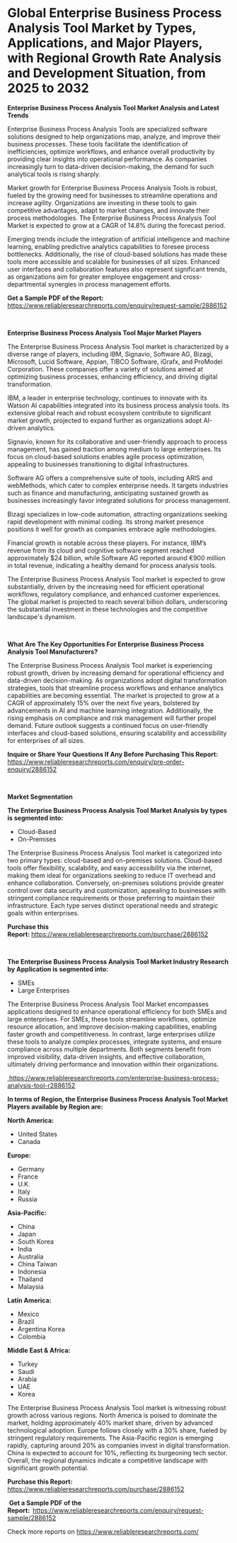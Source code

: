 <p><h1>Global Enterprise Business Process Analysis Tool Market by Types, Applications, and Major Players, with Regional Growth Rate Analysis and Development Situation, from 2025 to 2032</h1></p><p><strong>Enterprise Business Process Analysis Tool Market Analysis and Latest Trends</strong></p>
<p><p>Enterprise Business Process Analysis Tools are specialized software solutions designed to help organizations map, analyze, and improve their business processes. These tools facilitate the identification of inefficiencies, optimize workflows, and enhance overall productivity by providing clear insights into operational performance. As companies increasingly turn to data-driven decision-making, the demand for such analytical tools is rising sharply.</p><p>Market growth for Enterprise Business Process Analysis Tools is robust, fueled by the growing need for businesses to streamline operations and increase agility. Organizations are investing in these tools to gain competitive advantages, adapt to market changes, and innovate their process methodologies. The Enterprise Business Process Analysis Tool Market is expected to grow at a CAGR of 14.8% during the forecast period. </p><p>Emerging trends include the integration of artificial intelligence and machine learning, enabling predictive analytics capabilities to foresee process bottlenecks. Additionally, the rise of cloud-based solutions has made these tools more accessible and scalable for businesses of all sizes. Enhanced user interfaces and collaboration features also represent significant trends, as organizations aim for greater employee engagement and cross-departmental synergies in process management efforts.</p></p>
<p><strong>Get a Sample PDF of the Report:&nbsp;</strong> <a href="https://www.reliableresearchreports.com/enquiry/request-sample/2886152?utm_campaign=1558&utm_medium=2&utm_source=Github&utm_content=ia&utm_term=13032025&utm_id=enterprise-business-process-analysis-tool">https://www.reliableresearchreports.com/enquiry/request-sample/2886152</a></p>
<p>&nbsp;</p>
<p><strong>Enterprise Business Process Analysis Tool Major Market Players</strong></p>
<p><p>The Enterprise Business Process Analysis Tool market is characterized by a diverse range of players, including IBM, Signavio, Software AG, Bizagi, Microsoft, Lucid Software, Appian, TIBCO Software, iGrafx, and ProModel Corporation. These companies offer a variety of solutions aimed at optimizing business processes, enhancing efficiency, and driving digital transformation.</p><p>IBM, a leader in enterprise technology, continues to innovate with its Watson AI capabilities integrated into its business process analysis tools. Its extensive global reach and robust ecosystem contribute to significant market growth, projected to expand further as organizations adopt AI-driven analytics.</p><p>Signavio, known for its collaborative and user-friendly approach to process management, has gained traction among medium to large enterprises. Its focus on cloud-based solutions enables agile process optimization, appealing to businesses transitioning to digital infrastructures.</p><p>Software AG offers a comprehensive suite of tools, including ARIS and webMethods, which cater to complex enterprise needs. It targets industries such as finance and manufacturing, anticipating sustained growth as businesses increasingly favor integrated solutions for process management.</p><p>Bizagi specializes in low-code automation, attracting organizations seeking rapid development with minimal coding. Its strong market presence positions it well for growth as companies embrace agile methodologies.</p><p>Financial growth is notable across these players. For instance, IBM’s revenue from its cloud and cognitive software segment reached approximately $24 billion, while Software AG reported around €900 million in total revenue, indicating a healthy demand for process analysis tools.</p><p>The Enterprise Business Process Analysis Tool market is expected to grow substantially, driven by the increasing need for efficient operational workflows, regulatory compliance, and enhanced customer experiences. The global market is projected to reach several billion dollars, underscoring the substantial investment in these technologies and the competitive landscape's dynamism.</p></p>
<p>&nbsp;</p>
<p><strong>What Are The Key Opportunities For Enterprise Business Process Analysis Tool Manufacturers?</strong></p>
<p><p>The Enterprise Business Process Analysis Tool market is experiencing robust growth, driven by increasing demand for operational efficiency and data-driven decision-making. As organizations adopt digital transformation strategies, tools that streamline process workflows and enhance analytics capabilities are becoming essential. The market is projected to grow at a CAGR of approximately 15% over the next five years, bolstered by advancements in AI and machine learning integration. Additionally, the rising emphasis on compliance and risk management will further propel demand. Future outlook suggests a continued focus on user-friendly interfaces and cloud-based solutions, ensuring scalability and accessibility for enterprises of all sizes.</p></p>
<p><strong>Inquire or Share Your Questions If Any Before Purchasing This Report:</strong> <a href="https://www.reliableresearchreports.com/enquiry/pre-order-enquiry/2886152?utm_campaign=1558&utm_medium=2&utm_source=Github&utm_content=ia&utm_term=13032025&utm_id=enterprise-business-process-analysis-tool">https://www.reliableresearchreports.com/enquiry/pre-order-enquiry/2886152</a></p>
<p>&nbsp;</p>
<p><strong>Market Segmentation</strong></p>
<p><strong>The Enterprise Business Process Analysis Tool Market Analysis by types is segmented into:</strong></p>
<p><ul><li>Cloud-Based</li><li>On-Premises</li></ul></p>
<p><p>The Enterprise Business Process Analysis Tool market is categorized into two primary types: cloud-based and on-premises solutions. Cloud-based tools offer flexibility, scalability, and easy accessibility via the internet, making them ideal for organizations seeking to reduce IT overhead and enhance collaboration. Conversely, on-premises solutions provide greater control over data security and customization, appealing to businesses with stringent compliance requirements or those preferring to maintain their infrastructure. Each type serves distinct operational needs and strategic goals within enterprises.</p></p>
<p><strong>Purchase this Report:&nbsp;</strong><a href="https://www.reliableresearchreports.com/purchase/2886152?utm_campaign=1558&utm_medium=2&utm_source=Github&utm_content=ia&utm_term=13032025&utm_id=enterprise-business-process-analysis-tool">https://www.reliableresearchreports.com/purchase/2886152</a></p>
<p>&nbsp;</p>
<p><strong>The Enterprise Business Process Analysis Tool Market Industry Research by Application is segmented into:</strong></p>
<p><ul><li>SMEs</li><li>Large Enterprises</li></ul></p>
<p><p>The Enterprise Business Process Analysis Tool Market encompasses applications designed to enhance operational efficiency for both SMEs and large enterprises. For SMEs, these tools streamline workflows, optimize resource allocation, and improve decision-making capabilities, enabling faster growth and competitiveness. In contrast, large enterprises utilize these tools to analyze complex processes, integrate systems, and ensure compliance across multiple departments. Both segments benefit from improved visibility, data-driven insights, and effective collaboration, ultimately driving performance and innovation within their organizations.</p></p>
<p><a href="https://www.reliableresearchreports.com/enterprise-business-process-analysis-tool-r2886152?utm_campaign=1558&utm_medium=2&utm_source=Github&utm_content=ia&utm_term=13032025&utm_id=enterprise-business-process-analysis-tool">&nbsp;https://www.reliableresearchreports.com/enterprise-business-process-analysis-tool-r2886152</a></p>
<p><strong>In terms of Region, the Enterprise Business Process Analysis Tool Market Players available by Region are:</strong></p>
<p>
    <p> <strong> North America: </strong>
        <ul>
            <li>United States</li>
            <li>Canada</li>
        </ul>
        </p> 
    <p> <strong> Europe: </strong>
        <ul>
            <li>Germany</li>
            <li>France</li>
            <li>U.K.</li>
            <li>Italy</li>
            <li>Russia</li>
        </ul>
        </p> 
    <p> <strong> Asia-Pacific: </strong>
        <ul>
            <li>China</li>
            <li>Japan</li>
            <li>South Korea</li>
            <li>India</li>
            <li>Australia</li>
            <li>China Taiwan</li>
            <li>Indonesia</li>
            <li>Thailand</li>
            <li>Malaysia</li>
        </ul>
        </p> 
    <p> <strong> Latin America: </strong>
        <ul>
            <li>Mexico</li>
            <li>Brazil</li>
            <li>Argentina Korea</li>
            <li>Colombia</li>
        </ul>
        </p> 
    <p> <strong> Middle East & Africa: </strong>
        <ul>
            <li>Turkey</li>
            <li>Saudi</li>
            <li>Arabia</li>
            <li>UAE</li>
            <li>Korea</li>
        </ul>
    </p>
    </p>
<p><p>The Enterprise Business Process Analysis Tool market is witnessing robust growth across various regions. North America is poised to dominate the market, holding approximately 40% market share, driven by advanced technological adoption. Europe follows closely with a 30% share, fueled by stringent regulatory requirements. The Asia-Pacific region is emerging rapidly, capturing around 20% as companies invest in digital transformation. China is expected to account for 10%, reflecting its burgeoning tech sector. Overall, the regional dynamics indicate a competitive landscape with significant growth potential.</p></p>
<p><strong>Purchase this Report: </strong><a href="https://www.reliableresearchreports.com/purchase/2886152?utm_campaign=1558&utm_medium=2&utm_source=Github&utm_content=ia&utm_term=13032025&utm_id=enterprise-business-process-analysis-tool">https://www.reliableresearchreports.com/purchase/2886152</a></p>
<p>&nbsp;<strong>Get a Sample PDF of the Report:&nbsp;&nbsp;</strong><a href="https://www.reliableresearchreports.com/enquiry/request-sample/2886152?utm_campaign=1558&utm_medium=2&utm_source=Github&utm_content=ia&utm_term=13032025&utm_id=enterprise-business-process-analysis-tool">https://www.reliableresearchreports.com/enquiry/request-sample/2886152</a></p>
<p><strong></strong></p>
<p>Check more reports on <a href="https://www.reliableresearchreports.com/?utm_campaign=1558&utm_medium=2&utm_source=Github&utm_content=ia&utm_term=13032025&utm_id=enterprise-business-process-analysis-tool">https://www.reliableresearchreports.com/</a></p>